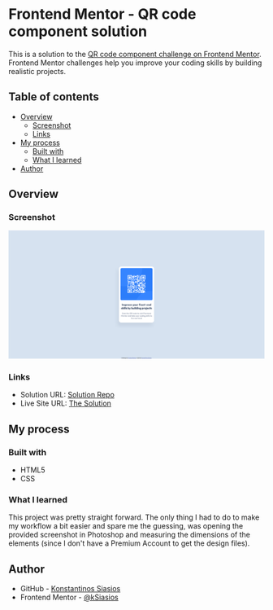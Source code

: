 # Frontend Mentor - QR code component solution

This is a solution to the [QR code component challenge on Frontend Mentor](https://www.frontendmentor.io/challenges/qr-code-component-iux_sIO_H). Frontend Mentor challenges help you improve your coding skills by building realistic projects.

## Table of contents

- [Overview](#overview)
  - [Screenshot](#screenshot)
  - [Links](#links)
- [My process](#my-process)
  - [Built with](#built-with)
  - [What I learned](#what-i-learned)
- [Author](#author)

<!-- **Note: Delete this note and update the table of contents based on what sections you keep.** -->

## Overview

### Screenshot

![](./solution/screenshot_desktop.png)

### Links

- Solution URL: [Solution Repo](https://github.com/kSiasios/qr-code-component-main)
- Live Site URL: [The Solution](https://ksiasios.github.io/qr-code-component-main/)

## My process

### Built with

- HTML5
- CSS

### What I learned

This project was pretty straight forward. The only thing I had to do to make my workflow a bit easier and spare me the guessing, was opening the provided screenshot in Photoshop and measuring the dimensions of the elements (since I don't have a Premium Account to get the design files).

## Author

- GitHub - [Konstantinos Siasios](https://github.com/kSiasios)
- Frontend Mentor - [@kSiasios](https://www.frontendmentor.io/profile/kSiasios)
